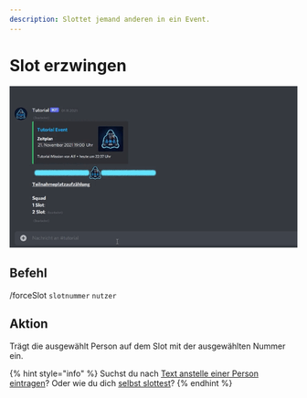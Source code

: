 ```yaml
---
description: Slottet jemand anderen in ein Event.
---
```


# Slot erzwingen

![](../../.gitbook/assets/Slotbot-ForceSlot.gif)

## Befehl

/forceSlot `slotnummer` `nutzer`

## Aktion

Trägt die ausgewählt Person auf dem Slot mit der ausgewählten Nummer ein.





{% hint style="info" %}
Suchst du nach [Text anstelle einer Person eintragen](slot-blockieren.md)? Oder wie du dich [selbst slottest](slot.md)?
{% endhint %}
